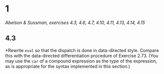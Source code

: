 # 1

*Abelson & Sussman, exercises 4.3, 4.6, 4.7, 4.10, 4.11, 4.13, 4.14, 4.15*

## 4.3

*Rewrite `eval` so that the dispatch is done in data-directed style. Compare this with the data-directed differentiation procedure of Exercise 2.73. (You may use the `car` of a compound expression as the type of the expression, as is appropriate for the syntax implemented in this section.)
